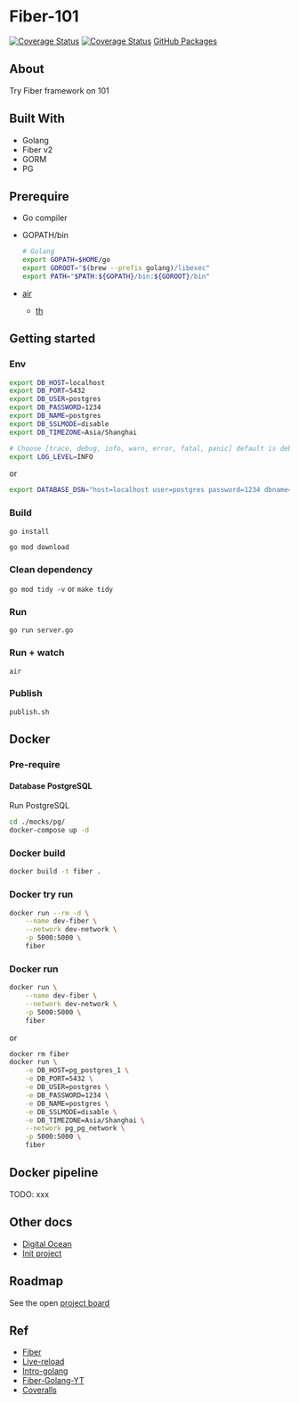 # Fiber-101

[![Coverage Status](https://coveralls.io/repos/github/panachainy/fiber-101/badge.svg)](https://coveralls.io/github/panachainy/fiber-101)
[![Coverage Status](https://img.shields.io/docker/pulls/panachainy/fiber-101.svg)](https://hub.docker.com/r/panachainy/fiber-101)
[GitHub Packages](https://github.com/panachainy/fiber-101/pkgs/container/fiber-101)

## About

Try Fiber framework on 101

## Built With

- Golang
- Fiber v2
- GORM
- PG

## Prerequire

- Go compiler
- GOPATH/bin

    ```sh
    # Golang
    export GOPATH=$HOME/go
    export GOROOT="$(brew --prefix golang)/libexec"
    export PATH="$PATH:${GOPATH}/bin:${GOROOT}/bin"
    ```

- [air](https://github.com/cosmtrek/air)
    * [th](https://www.somkiat.cc/golang-live-reload/)

## Getting started

### Env

```sh
export DB_HOST=localhost
export DB_PORT=5432
export DB_USER=postgres
export DB_PASSWORD=1234
export DB_NAME=postgres
export DB_SSLMODE=disable
export DB_TIMEZONE=Asia/Shanghai

# Choose [trace, debug, info, warn, error, fatal, panic] default is debug
export LOG_LEVEL=INFO
```

or

```sh
export DATABASE_DSN="host=localhost user=postgres password=1234 dbname=postgres port=5432 sslmode=disable TimeZone=Asia/Shanghai"
```

### Build

`go install`

`go mod download`

### Clean dependency

`go mod tidy -v` or `make tidy`

### Run

`go run server.go`

### Run + watch

`air`

### Publish

`publish.sh`

## Docker

### Pre-require

#### Database PostgreSQL

Run PostgreSQL

```sh
cd ./mocks/pg/
docker-compose up -d
```

### Docker build

```sh
docker build -t fiber .
```

### Docker try run

```sh
docker run --rm -d \
    --name dev-fiber \
    --network dev-network \
    -p 5000:5000 \
    fiber
```

### Docker run

```sh
docker run \
    --name dev-fiber \
    --network dev-network \
    -p 5000:5000 \
    fiber
```

or

```sh
docker rm fiber
docker run \
    -e DB_HOST=pg_postgres_1 \
    -e DB_PORT=5432 \
    -e DB_USER=postgres \
    -e DB_PASSWORD=1234 \
    -e DB_NAME=postgres \
    -e DB_SSLMODE=disable \
    -e DB_TIMEZONE=Asia/Shanghai \
    --network pg_pg_network \
    -p 5000:5000 \
    fiber
```

## Docker pipeline

TODO: xxx

## Other docs

- [Digital Ocean](docs/digital-ocean.md)
- [Init project](docs/init-project.md)

## Roadmap

See the open [project board](https://github.com/panachainy/fiber-101/projects/1)

## Ref

- [Fiber](https://github.com/gofiber/fiber)
- [Live-reload](https://techinscribed.com/5-ways-to-live-reloading-go-applications/)
- [Intro-golang](https://github.com/AnuchitO/intro-golang)
- [Fiber-Golang-YT](https://www.youtube.com/watch?v=Iq2qT0fRhAA&ab_channel=TutorialEdge)
- [Coveralls](https://github.com/mattn/goveralls)
